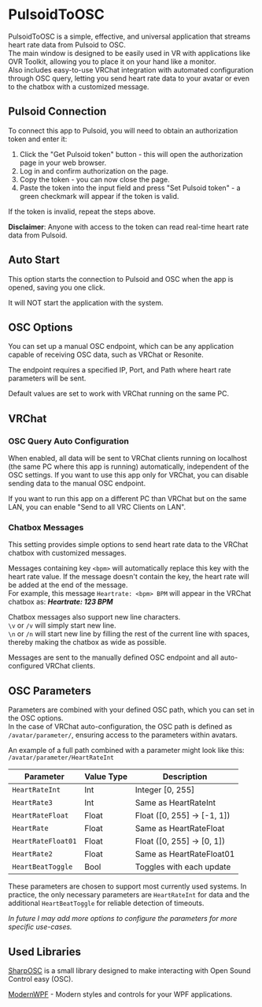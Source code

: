 # PulsoidToOSC

PulsoidToOSC is a simple, effective, and universal application that streams heart rate data from Pulsoid to OSC.<br>
The main window is designed to be easily used in VR with applications like OVR Toolkit, allowing you to place it on your hand like a monitor.<br>
Also includes easy-to-use VRChat integration with automated configuration through OSC query, letting you send heart rate data to your avatar or even to the chatbox with a customized message.



## Pulsoid Connection

To connect this app to Pulsoid, you will need to obtain an authorization token and enter it:
1. Click the "Get Pulsoid token" button - this will open the authorization page in your web browser.
2. Log in and confirm authorization on the page.
3. Copy the token - you can now close the page.
4. Paste the token into the input field and press "Set Pulsoid token" - a green checkmark will appear if the token is valid.

If the token is invalid, repeat the steps above.

**Disclaimer**: Anyone with access to the token can read real-time heart rate data from Pulsoid.



## Auto Start

This option starts the connection to Pulsoid and OSC when the app is opened, saving you one click.

It will NOT start the application with the system.



## OSC Options

You can set up a manual OSC endpoint, which can be any application capable of receiving OSC data, such as VRChat or Resonite.

The endpoint requires a specified IP, Port, and Path where heart rate parameters will be sent.

Default values are set to work with VRChat running on the same PC.



## VRChat

### OSC Query Auto Configuration

When enabled, all data will be sent to VRChat clients running on localhost (the same PC where this app is running) automatically, independent of the OSC settings. If you want to use this app only for VRChat, you can disable sending data to the manual OSC endpoint.

If you want to run this app on a different PC than VRChat but on the same LAN, you can enable "Send to all VRC Clients on LAN".


### Chatbox Messages

This setting provides simple options to send heart rate data to the VRChat chatbox with customized messages.

Messages containing key `<bpm>` will automatically replace this key with the heart rate value. If the message doesn't contain the key, the heart rate will be added at the end of the message.<br>
For example, this message `Heartrate: <bpm> BPM` will appear in the VRChat chatbox as: ***Heartrate: 123 BPM***

Chatbox messages also support new line characters.<br>
`\v` or `/v` will simply start new line.<br>
`\n` or `/n` will start new line by filling the rest of the current line with spaces, thereby making the chatbox as wide as possible.

Messages are sent to the manually defined OSC endpoint and all auto-configured VRChat clients.



## OSC Parameters

Parameters are combined with your defined OSC path, which you can set in the OSC options.  
In the case of VRChat auto-configuration, the OSC path is defined as `/avatar/parameter/`, ensuring access to the parameters within avatars.

An example of a full path combined with a parameter might look like this: `/avatar/parameter/HeartRateInt`

| Parameter          | Value Type | Description                     |
| ------------------ | ---------- | ------------------------------- |
| `HeartRateInt`     | Int        | Integer [0, 255]                |
| `HeartRate3`       | Int        | Same as HeartRateInt            |
| `HeartRateFloat`   | Float      | Float ([0, 255] -> [-1, 1])     |
| `HeartRate`        | Float      | Same as HeartRateFloat          |
| `HeartRateFloat01` | Float      | Float ([0, 255] -> [0, 1])      |
| `HeartRate2`       | Float      | Same as HeartRateFloat01        |
| `HeartBeatToggle`  | Bool       | Toggles with each update        |

These parameters are chosen to support most currently used systems. In practice, the only necessary parameters are `HeartRateInt` for data and the additional `HeartBeatToggle` for reliable detection of timeouts.

*In future I may add more options to configure the parameters for more specific use-cases.*


## Used Libraries

[SharpOSC](https://github.com/ValdemarOrn/SharpOSC) is a small library designed to make interacting with Open Sound Control easy (OSC).

[ModernWPF](https://github.com/Kinnara/ModernWpf) - Modern styles and controls for your WPF applications.
